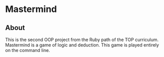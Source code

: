 # Mastermind
## About
This is the second OOP project from the Ruby path of the TOP curriculum. Mastermind is a game of logic and deduction. This game is played entirely on the command line.
